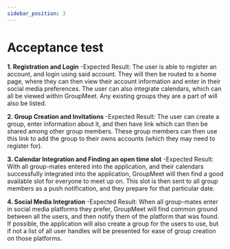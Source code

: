 ```yaml
---
sidebar_position: 3
---
```

# Acceptance test

**1. Registration and Login**
-Expected Result: The user is able to register an account, and login using said account. They will then be routed to a home page, where they can then view their account information and enter in their social media preferences. The user can also integrate calendars, which can all be viewed within GroupMeet. Any existing groups they are a part of will also be listed.

**2. Group Creation and Invitations**
-Expected Result: The user can create a group, enter information about it, and then have link which can then be shared among other group members. These group members can then use this link to add the group to their owns accounts (which they may need to register for).

**3. Calendar Integration and Finding an open time slot**
-Expected Result: With all group-mates entered into the application, and their calendars successfully integrated into the application, GroupMeet will then find a good available slot for everyone to meet up on. This slot is then sent to all group members as a push notification, and they prepare for that particular date.

**4. Social Media Integration**
-Expected Result: When all group-mates enter in social media platforms they prefer, GroupMeet will find common ground between all the users, and then notify them of the platform that was found. If possible, the application will also create a group for the users to use, but if not a list of all user handles will be presented for ease of group creation on those platforms.
